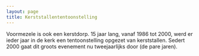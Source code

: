 ```yaml
---
layout: page
title: Kerststallententoonstelling
---
```


Voormezele is ook een kerstdorp.
15 jaar lang, vanaf 1986 tot 2000, werd er ieder jaar in de kerk een tentoonstelling opgezet van kerststallen. Sedert 2000 gaat dit groots evenement nu tweejaarlijks door (de pare jaren).
